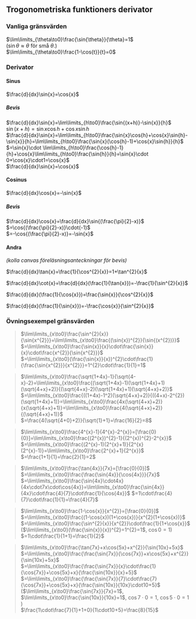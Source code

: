 
## Trogonometriska funktioners derivator

### Vanliga gränsvärden
$\lim\limits_{\theta\to0}\frac{\sin{\theta}}{\theta}=1$  
($\sin\theta\approx\theta$ för små $\theta$.)  
$\lim\limits_{\theta\to0}\frac{1-\cos{t}}{t}=0$  


### Derivator
#### Sinus
$\frac{d}{dx}\sin{x}=\cos{x}$
##### Bevis
$\frac{d}{dx}\sin{x}=\lim\limits_{h\to0}\frac{\sin{(x+h)}-\sin{x}}{h}$  
$\sin(x+h)=\sin{x}\cos{h}+\cos{x}\sin{h}$  
$\frac{d}{dx}\sin{x}=\lim\limits_{h\to0}\frac{\sin{x}\cos{h}+\cos{x}\sin{h}-\sin{x}}{h}=\lim\limits_{h\to0}\frac{\sin{x}(\cos{h}-1)+\cos{x}\sin{h}}{h}$  
$=\sin{x}\cdot \lim\limits_{h\to0}\frac{\cos{h}-1}{h}+\cos{x}\lim\limits_{h\to0}\frac{\sin{h}}{h}=\sin{x}\cdot 0+\cos{x}\cdot1=\cos{x}$  
$\frac{d}{dx}\sin{x}=\cos{x}$  

#### Cosinus
$\frac{d}{dx}\cos{x}=-\sin{x}$
##### Bevis
$\frac{d}{dx}\cos{x}=\frac{d}{dx}\sin{(\frac{\pi}{2}-x)}$  
$=\cos{(\frac{\pi}{2}-x)}\cdot(-1)$  
$=-\cos{(\frac{\pi}{2}-x)}=-\sin{x}$  

#### Andra
_(kolla canvas föreläsningsanteckningar för bevis)_  

$\frac{d}{dx}\tan{x}=\frac{1}{\cos^{2}{x}}=1+\tan^{2}{x}$  

$\frac{d}{dx}\cot{x}=\frac{d}{dx}(\frac{1}{\tan{x}})=-\frac{1}{\sin^{2}{x}}$  

$\frac{d}{dx}(\frac{1}{\cos{x}})=\frac{\sin{x}}{\cos^{2}{x}}$  

$\frac{d}{dx}(\frac{1}{\sin{x}})=-\frac{\cos{x}}{\sin^{2}{x}}$  

### Övningsexempel gränsvärden

> $\lim\limits_{x\to0}\frac{\sin^{2}{x}}{\sin{x^{2}}}=\lim\limits_{x\to0}\frac{(\sin{x})^{2}}{\sin{(x^{2})}}$  
> $=\lim\limits_{x\to0}\frac{\sin{x}}{x}\cdot\frac{\sin{x}}{x}\cdot\frac{x^{2}}{\sin{x^{2}}}$  
> $=\lim\limits_{x\to0}(\frac{\sin{x}}{x})^{2}\cdot\frac{1}{\frac{\sin{x^{2}}}{x^{2}}}=1^{2}\cdot\frac{1}{1}=1$  


> $\lim\limits_{x\to0}\frac{\sqrt{1+4x}-1}{\sqrt{4-x}-2}=\lim\limits_{x\to0}\frac{(\sqrt{1+4x}-1)(\sqrt{1+4x}+1)(\sqrt{4+x}+2)}{(\sqrt{4+x}-2)(\sqrt{1+4x}+1)(\sqrt{4+x}+2)}$  
> $=\lim\limits_{x\to0}\frac{((1+4x)-1^2)(\sqrt{4+x}+2)}{((4+x)-2^{2})(\sqrt{1+4x}+1)}=\lim\limits_{x\to0}\frac{4x(\sqrt{4+x}+2)}{x(\sqrt{4+x}+1)}=\lim\limits_{x\to0}\frac{4(\sqrt{4+x}+2)}{(\sqrt{4+x}+1)}$  
> $=\frac{4(\sqrt{4+0}+2)}{\sqrt{1}+1}=\frac{16}{2}=8$  


> $\lim\limits_{x\to0}\frac{4^{x}-1}{4^{x}-2^{x}}=[\frac{0}{0}]=\lim\limits_{x\to0}\frac{(2^{x})^{2}-1}{(2^{x})^{2}-2^{x}}$  
> $=\lim\limits_{x\to0}\frac{(2^{x}-1)(2^{x}+1)}{2^{x}(2^{x}-1)}=\lim\limits_{x\to0}\frac{2^{x}+1}{2^{x}}$  
> $=\frac{1+1}{1}=\frac{2}{1}=2$  


> $\lim\limits_{x\to0}\frac{\tan{4x}}{7x}=[\frac{0}{0}]$  
> $=\lim\limits_{x\to0}\frac{\frac{\sin{4x}}{\cos{4x}}}{7x}$  
> $=\lim\limits_{x\to0}\frac{\sin{4x}\cdot4x}{4x\cdot7x\cdot\cos{4x}}=\lim\limits_{x\to0}\frac{\sin{4x}}{4x}\cdot\frac{4}{7}\cdot\frac{1}{\cos{4x}}$ 
> $=1\cdot\frac{4}{7}\cdot\frac{1}{1}=\frac{4}{7}$  


> $\lim\limits_{x\to0}\frac{1-\cos{x}}{x^{2}}=[\frac{0}{0}]$  
> $=\lim\limits_{x\to0}\frac{(1-\cos{x})(1+\cos{x})}{x^{2}(1+\cos{x})}$  
> $=\lim\limits_{x\to0}\frac{\sin^{2}{x}}{x^{2}}\cdot\frac{1}{1+\cos{x}}$  
> ($\lim\limits_{x\to0}(\frac{\sin{x}}{x})^{2}=1^{2}=1$,  $\cos{0}=1$)  
> $=1\cdot\frac{1}{1+1}=\frac{1}{2}$  


> $\lim\limits_{x\to0}\frac{\tan{7x}+x\cos{5x}+x^{2}}{\sin{10x}+5x}$  
> $=\lim\limits_{x\to0}\frac{\frac{\sin{7x}}{\cos{7x}}+x\cos{5x}+x^{2}}{\sin{10x}+5x}$  
> $=\lim\limits_{x\to0}\frac{\frac{\sin{7x}}{x}\cdot\frac{1}{\cos{7x}}+\cos{5x}+x}{\frac{\sin{10x}}{x}+5}$  
> $=\lim\limits_{x\to0}\frac{\frac{\sin{7x}}{7}\cdot\frac{7}{\cos{7x}}+\cos{5x}+x}{\frac{\sin{10x}}{10x}\cdot10+5}$  
> ($\lim\limits_{x\to0}\frac{\sin{7x}}{7x}=1$,  $\lim\limits_{x\to0}\frac{\sin{10x}}{10x}=1$,  $\cos{7\cdot0}=1$,  $\cos{5\cdot0}=1$ )  
> $\frac{1\cdot\frac{7}{1}+1+0}{1\cdot10+5}=\frac{8}{15}$  

